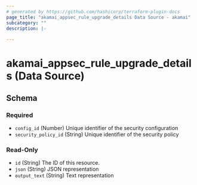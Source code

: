 ```yaml
---
# generated by https://github.com/hashicorp/terraform-plugin-docs
page_title: "akamai_appsec_rule_upgrade_details Data Source - akamai"
subcategory: ""
description: |-
  
---
```


# akamai_appsec_rule_upgrade_details (Data Source)





<!-- schema generated by tfplugindocs -->
## Schema

### Required

- `config_id` (Number) Unique identifier of the security configuration
- `security_policy_id` (String) Unique identifier of the security policy

### Read-Only

- `id` (String) The ID of this resource.
- `json` (String) JSON representation
- `output_text` (String) Text representation
